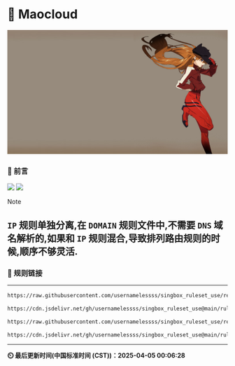 
# 🧸 Maocloud
![](https://raw.githubusercontent.com/usernamelessss/picture-bed/main/images/202504042256831.jpg)
### 📣 前言
![](https://shields.io/badge/-移除重复规则-ff69b4) ![](https://shields.io/badge/-IP&nbsp;规则单独存放不与&nbsp;DOMAIN&nbsp;等混合-green)
> [!NOTE]
**`IP` 规则单独分离,在 `DOMAIN` 规则文件中,不需要 `DNS` 域名解析的,如果和 `IP` 规则混合,导致排列路由规则的时候,顺序不够灵活.**
---

###  🔗 规则链接
---

```url
https://raw.githubusercontent.com/usernamelessss/singbox_ruleset_use/refs/heads/main/rule/Maocloud/Maocloud_No_IP.json
```

```url
https://cdn.jsdelivr.net/gh/usernamelessss/singbox_ruleset_use@main/rule/Maocloud/Maocloud_No_IP.json
```

```url
https://raw.githubusercontent.com/usernamelessss/singbox_ruleset_use/refs/heads/main/rule/Maocloud/Maocloud_No_IP.srs
```

```url
https://cdn.jsdelivr.net/gh/usernamelessss/singbox_ruleset_use@main/rule/Maocloud/Maocloud_No_IP.srs
```

---
**⏲️ 最后更新时间(中国标准时间 (CST))：2025-04-05 00:06:28**